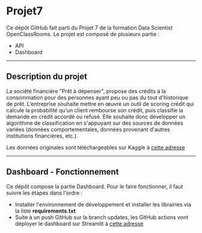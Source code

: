 # Projet7
Ce dépôt GitHub fait parti du Projet 7 de la formation Data Scientist OpenClassRooms.
Le projet est composé de plusieurs partie :
* API
* Dashboard

---------------

## Description du projet

La société financière "Prêt à dépenser", propose des crédits à la consommation pour des personnes ayant peu ou pas du tout d'historique de prêt.
L’entreprise souhaite mettre en œuvre un outil de scoring crédit qui calcule la probabilité qu’un client rembourse son crédit, puis classifie la demande en crédit accordé ou refusé. Elle souhaite donc développer un algorithme de classification en s'appuyant sur des sources de données variées (données comportementales, données provenant d'autres institutions financières, etc.).

Les données originales sont téléchargeables sur Kaggle à [cette adresse](https://www.kaggle.com/competitions/home-credit-default-risk/data)

---------------

## Dashboard - Fonctionnement

Ce dépôt compose la partie Dashboard. Pour le faire fonctionner, il faut suivre les étapes dans l'ordre :
* Installer l'environnement de développement et installer les librairies via la liste __requirements.txt__
* Suite à un push GitHub sur la branch updates, les GitHub actions vont déployer le dashboard sur Streamlit à [cette adresse](https://tatave76-dashboard-p7-dashboard-bsgxhs.streamlit.app/)